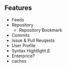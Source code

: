 ## Features
* Feeds
* Repository
  * Repository Bookmark
* Commits
* Issue & Pull Reuqests
* User Profile
* Syntax Hightlight β
* Enterprice?
* caches
